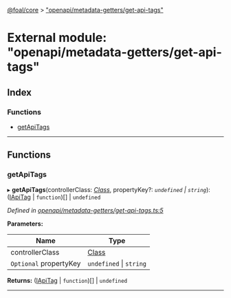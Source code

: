 [@foal/core](../README.md) > ["openapi/metadata-getters/get-api-tags"](../modules/_openapi_metadata_getters_get_api_tags_.md)

# External module: "openapi/metadata-getters/get-api-tags"

## Index

### Functions

* [getApiTags](_openapi_metadata_getters_get_api_tags_.md#getapitags)

---

## Functions

<a id="getapitags"></a>

###  getApiTags

▸ **getApiTags**(controllerClass: *[Class](_core_class_interface_.md#class)*, propertyKey?: *`undefined` \| `string`*): ([IApiTag](../interfaces/_openapi_interfaces_.iapitag.md) \| `function`)[] \| `undefined`

*Defined in [openapi/metadata-getters/get-api-tags.ts:5](https://github.com/FoalTS/foal/blob/538afb23/packages/core/src/openapi/metadata-getters/get-api-tags.ts#L5)*

**Parameters:**

| Name | Type |
| ------ | ------ |
| controllerClass | [Class](_core_class_interface_.md#class) |
| `Optional` propertyKey | `undefined` \| `string` |

**Returns:** ([IApiTag](../interfaces/_openapi_interfaces_.iapitag.md) \| `function`)[] \| `undefined`

___

